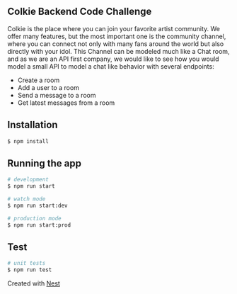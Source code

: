 ## Colkie Backend Code Challenge

Colkie is the place where you can join your favorite artist community. We offer many
features, but the most important one is the community channel, where you can connect not
only with many fans around the world but also directly with your idol.
This Channel can be modeled much like a Chat room, and as we are an API first company,
we would like to see how you would model a small API to model a chat like behavior with
several endpoints:
- Create a room
- Add a user to a room
- Send a message to a room
- Get latest messages from a room


## Installation

```bash
$ npm install
```

## Running the app

```bash
# development
$ npm run start

# watch mode
$ npm run start:dev

# production mode
$ npm run start:prod
```

## Test

```bash
# unit tests
$ npm run test
```


Created with [Nest](https://github.com/nestjs/nest)

